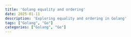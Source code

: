 ```yaml
---
title: 'Golang equality and ordering'
date: 2025-01-11
description: 'Exploring equality and ordering in Golang'
tags: ["Golang", "Go"]
categories: ["Golang", "Go"]
---
```

